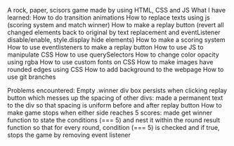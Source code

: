 A rock, paper, scisors game made by using HTML, CSS and JS
What I have learned:
How to do transition animations
How to replace texts using js (scoring system and match winner)
How to make a replay button (revert all changed elements back to original by text replacement and eventListener disable/enable, style.display hide elements)
How to make a scoring system
How to use eventlisteners to make a replay button
How to use JS to manipulate CSS
How to use querySelectors
How to change color opacity using rgba
How to use custom fonts on CSS
How to make images have rounded edges using CSS
How to add background to the webpage
How to use git branches

Problems encountered:
Empty .winner div box persists when clicking replay button which messes up the spacing of other divs: made a permanent text to the div so that spacing is uniform before and after replay button
How to make game stops when either side reaches 5 scores: made get winner function to state the conditions (=== 5) and nest it within the round result function so that for every round, condition (=== 5) is checked and if true, stops the game by removing event listener
